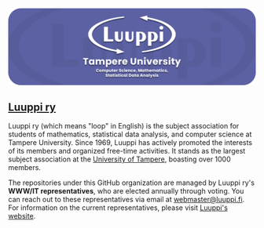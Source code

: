 <img src="https://github.com/luuppiry/.github/blob/main/profile/readme.png" alt="Luuppi ry GitHub readme banner">

## [Luuppi ry](https://www.luuppi.fi/)

Luuppi ry (which means "loop" in English) is the subject association for students of mathematics, statistical data analysis, and computer science at Tampere University. Since 1969, Luuppi has actively promoted the interests of its members and organized free-time activities. It stands as the largest subject association at the [University of Tampere](https://www.tuni.fi/en), boasting over 1000 members.

The repositories under this GitHub organization are managed by Luuppi ry's **WWW/IT representatives**, who are elected annually through voting. You can reach out to these representatives via email at [webmaster@luuppi.fi](mailto:webmaster@luuppi.fi). For information on the current representatives, please visit [Luuppi's website](https://luuppi.fi).
